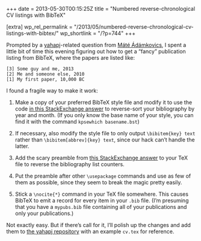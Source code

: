 +++
date = 2013-05-30T00:15:25Z
title = "Numbered reverse-chronological CV listings with BibTeX"

[extra]
wp_rel_permalink = "/2013/05/numbered-reverse-chronological-cv-listings-with-bibtex/"
wp_shortlink = "/?p=744"
+++

Prompted by a [yahapj](/2011/12/introducing-yahapj/ "Introducing:
yahapj")\-related question from [Máté
Ádámkovics](http://astro.berkeley.edu/~madamkov/), I spent a little bit of
time this evening figuring out how to get a “fancy” publication listing from
BibTeX, where the papers are listed like:

```
[3] Some guy and me, 2013
[2] Me and someone else, 2010
[1] My first paper, 10,000 BC
```

I found a fragile way to make it work:

1. Make a copy of your preferred BibTeX style file and modify it to use the
   code [in this StackExchange answer](http://tex.stackexchange.com/a/33332)
   to reverse-sort your bibliography by year and month. (If you only know the
   base name of your style, you can find it with the command `kpsewhich
   basename.bst`)

2. If necessary, also modify the style file to only output `\bibitem{key}
   text` rather than `\bibitem[abbrev]{key} text`, since our hack can’t handle
   the latter.

3. Add the scary preamble from
   [this StackExchange answer](http://tex.stackexchange.com/a/75613) to your
   TeX file to reverse the bibliography list counters.

4. Put the preamble after other `\usepackage` commands and use as few of them
   as possible, since they seem to break the magic pretty easily.

5. Stick a `\nocite{*}` command in your TeX file somewhere. This causes BibTeX
   to emit a record for every item in your `.bib` file. (I’m presuming that
   you have a `mypubs.bib` file containing all of your publications and only
   your publications.)

Not exactly easy. But if there’s call for it, I’ll polish up the changes and
add them to [the yahapj repository](https://github.com/pkgw/yahapj/) with an
example `cv.tex` for reference.
